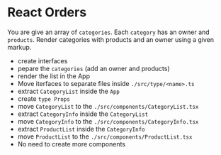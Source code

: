 # React Orders
You are give an array of `categories`. Each `category` has an owner
and `products`. Render categories with products and an owner using a
given markup.

- create interfaces
- pepare the `categories` (add an owner and products)
- render the list in the App
- Move iterfaces to separate files inside `./src/type/<name>.ts`
- extract `CategoryList` inside the `App`
- create `type Props`
- move `CategoryList` to the `./src/components/CategoryList.tsx`
- extract `CategoryInfo` inside the `CategoryList`
- move `CategoryInfo` to the `./src/components/CategoryInfo.tsx`
- extract `ProductList` inside the `CategoryInfo`
- move `ProductList` to the `./src/components/ProductList.tsx`
- No need to create more components

